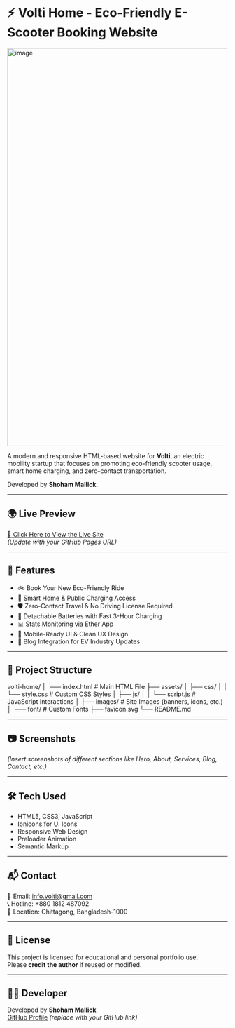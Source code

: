 # ⚡ Volti Home - Eco-Friendly E-Scooter Booking Website
<img width="1912" height="907" alt="image" src="https://github.com/user-attachments/assets/3cfb0cbd-5306-4792-9ff0-7e6383342679" />

A modern and responsive HTML-based website for **Volti**, an electric mobility startup that focuses on promoting eco-friendly scooter usage, smart home charging, and zero-contact transportation.

Developed by **Shoham Mallick**.

---

## 🌍 Live Preview

[🔗 Click Here to View the Live Site](https://your-username.github.io/volti-home/)  
*(Update with your GitHub Pages URL)*

---

## 🚀 Features

- 🚲 Book Your New Eco-Friendly Ride
- 🔌 Smart Home & Public Charging Access
- 🛡️ Zero-Contact Travel & No Driving License Required
- 🔋 Detachable Batteries with Fast 3-Hour Charging
- 📊 Stats Monitoring via Ether App
- 📱 Mobile-Ready UI & Clean UX Design
- 📰 Blog Integration for EV Industry Updates

---

## 📁 Project Structure
volti-home/
│
├── index.html # Main HTML File
├── assets/
│ ├── css/
│ │ └── style.css # Custom CSS Styles
│ ├── js/
│ │ └── script.js # JavaScript Interactions
│ ├── images/ # Site Images (banners, icons, etc.)
│ └── font/ # Custom Fonts
├── favicon.svg
└── README.md


---

## 📷 Screenshots

*(Insert screenshots of different sections like Hero, About, Services, Blog, Contact, etc.)*

---

## 🛠️ Tech Used

- HTML5, CSS3, JavaScript
- Ionicons for UI Icons
- Responsive Web Design
- Preloader Animation
- Semantic Markup

---

## 📬 Contact

📧 Email: [info.volti@gmail.com](mailto:info.volti@gmail.com)  
📞 Hotline: +880 1812 487092  
📍 Location: Chittagong, Bangladesh-1000

---

## 💼 License

This project is licensed for educational and personal portfolio use.  
Please **credit the author** if reused or modified.

---

## 👨‍💻 Developer

Developed by **Shoham Mallick**  
[GitHub Profile](https://github.com/your-username) *(replace with your GitHub link)*


